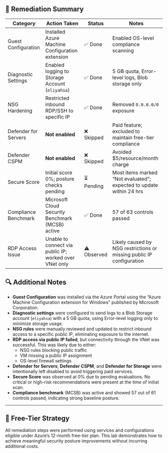 ## 📄 Remediation Summary

| Category                  | Action Taken                                               | Status     | Notes                                                                 |
|---------------------------|-------------------------------------------------------------|------------|-----------------------------------------------------------------------|
| Guest Configuration       | Installed Azure Machine Configuration extension             | ✅ Done     | Enabled OS-level compliance scanning                                 |
| Diagnostic Settings       | Enabled logging to Storage Account (`eliyahsa`)             | ✅ Done     | 5 GB quota, Error-level logs, Blob storage only                      |
| NSG Hardening             | Restricted inbound RDP/SSH to specific IP                   | ✅ Done     | Removed `0.0.0.0/0` exposure                                         |
| Defender for Servers      | **Not enabled**                                             | ❌ Skipped  | Paid feature; excluded to maintain free-tier compliance              |
| Defender CSPM             | **Not enabled**                                             | ❌ Skipped  | Avoided $5/resource/month charge                                     |
| Secure Score              | Initial score 0%; posture checks pending                    | ⏳ Pending | Most items marked “Not evaluated”; expected to update within 24 hrs  |
| Compliance Benchmark      | Microsoft Cloud Security Benchmark (MCSB) active            | ✅ Done     | 57 of 63 controls passed                                             |
| RDP Access Issue          | Unable to connect via public IP; worked over VNet only      | ⚠️ Observed | Likely caused by NSG restrictions or missing public IP configuration |

## 🔍 Additional Notes

- **Guest Configuration** was installed via the Azure Portal using the “Azure Machine Configuration extension for Windows” published by Microsoft Corporation.
- **Diagnostic settings** were configured to send logs to a Blob Storage account (`eliyahsa`) with a 5 GB quota, using Error-level logging only to minimize storage usage.
- **NSG rules** were manually reviewed and updated to restrict inbound access to a specific public IP, eliminating exposure to the internet.
- **RDP access via public IP failed**, but connectivity through the VNet was successful. This was likely due to either:
  - NSG rules blocking public traffic
  - VM missing a public IP assignment
  - OS-level firewall settings
- **Defender for Servers**, **Defender CSPM**, and **Defender for Storage** were intentionally left disabled to avoid triggering paid services.
- **Secure Score** was observed at 0% due to pending evaluations. No critical or high-risk recommendations were present at the time of initial scan.
- **Compliance benchmark** (MCSB) was active and showed 57 out of 61 controls passed, indicating strong baseline posture.

---

## 📌 Free-Tier Strategy

All remediation steps were performed using services and configurations eligible under Azure’s 12-month free-tier plan. This lab demonstrates how to achieve meaningful security posture improvements without incurring additional costs.
